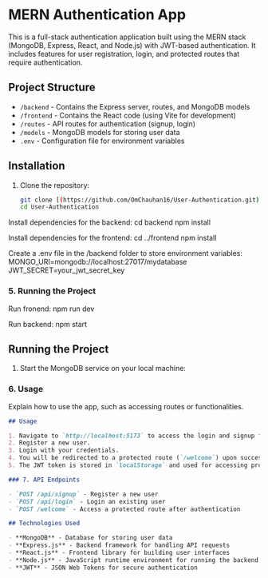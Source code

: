 # MERN Authentication App

This is a full-stack authentication application built using the MERN stack (MongoDB, Express, React, and Node.js) with JWT-based authentication. It includes features for user registration, login, and protected routes that require authentication.

## Project Structure

- `/backend` - Contains the Express server, routes, and MongoDB models
- `/frontend` - Contains the React code (using Vite for development)
- `/routes` - API routes for authentication (signup, login)
- `/models` - MongoDB models for storing user data
- `.env` - Configuration file for environment variables

## Installation

1. Clone the repository:

   ```bash
   git clone [(https://github.com/OmChauhan16/User-Authentication.git)]
   cd User-Authentication
   
Install dependencies for the backend:
   cd backend
   npm install

Install dependencies for the frontend:
   cd ../frontend
   npm install

Create a .env file in the /backend folder to store environment variables:
MONGO_URI=mongodb://localhost:27017/mydatabase
JWT_SECRET=your_jwt_secret_key


### 5. **Running the Project**
   Run fronend:
   npm run dev

   Run backend:
   npm start
   
## Running the Project

1. Start the MongoDB service on your local machine:


### 6. **Usage**
   Explain how to use the app, such as accessing routes or functionalities.

```md
## Usage

1. Navigate to `http://localhost:5173` to access the login and signup forms.
2. Register a new user.
3. Login with your credentials.
4. You will be redirected to a protected route (`/welcome`) upon successful login.
5. The JWT token is stored in `localStorage` and used for accessing protected routes.

### 7. API Endpoints

- `POST /api/signup` - Register a new user
- `POST /api/login` - Login an existing user
- `POST /welcome` - Access a protected route after authentication

## Technologies Used

- **MongoDB** - Database for storing user data
- **Express.js** - Backend framework for handling API requests
- **React.js** - Frontend library for building user interfaces
- **Node.js** - JavaScript runtime environment for running the backend
- **JWT** - JSON Web Tokens for secure authentication





